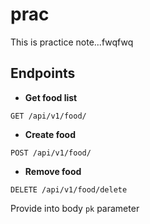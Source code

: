 # prac

This is practice note...fwqfwq

## Endpoints
* **Get food list**
```http
GET /api/v1/food/
```
* **Create food**
```http
POST /api/v1/food/
```

* **Remove food**
```http
DELETE /api/v1/food/delete
```
Provide into body `pk` parameter